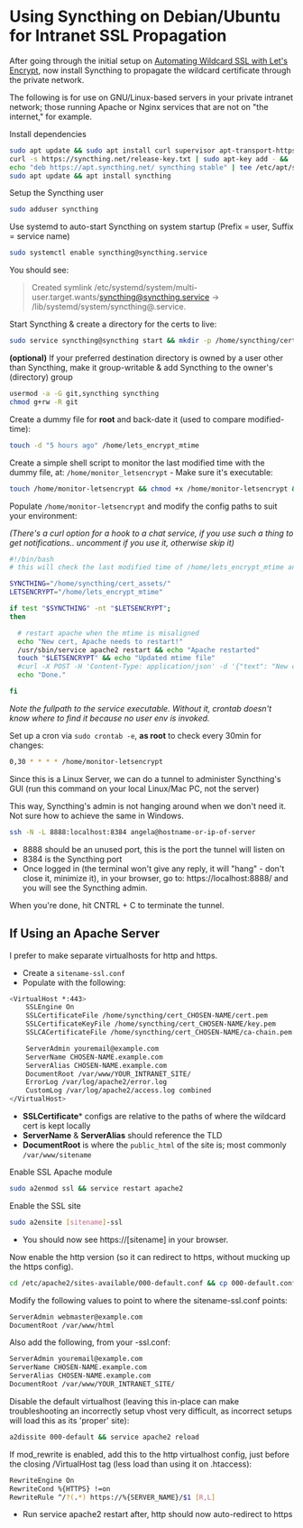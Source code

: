 # Using Syncthing on Debian/Ubuntu for Intranet SSL Propagation
After going through the initial setup on [Automating Wildcard SSL with Let's Encrypt](automating-letsencrypt-wildcard.md), now install Syncthing to propagate the wildcard certificate through the private network.

The following is for use on GNU/Linux-based servers in your private intranet network; those running Apache or Nginx services that are not on "the internet," for example.

Install dependencies
```bash
sudo apt update && sudo apt install curl supervisor apt-transport-https &&
curl -s https://syncthing.net/release-key.txt | sudo apt-key add - &&
echo "deb https://apt.syncthing.net/ syncthing stable" | tee /etc/apt/sources.list.d/syncthing.list &&
sudo apt update && apt install syncthing
```

Setup the Syncthing user
```bash
sudo adduser syncthing
```

Use systemd to auto-start Syncthing on system startup (Prefix = user, Suffix = service name)
```bash
sudo systemctl enable syncthing@syncthing.service
```

You should see:
> Created symlink /etc/systemd/system/multi-user.target.wants/syncthing@syncthing.service -> /lib/systemd/system/syncthing@.service.

Start Syncthing & create a directory for the certs to live:
```bash
sudo service syncthing@syncthing start && mkdir -p /home/syncthing/cert_assets && chown syncthing:syncthing /home/syncthing/cert_assets
```

**(optional)** If your preferred destination directory is owned by a user other than Syncthing, make it group-writable & add Syncthing to the owner's (directory) group
```bash
usermod -a -G git,syncthing syncthing
chmod g+rw -R git
```

Create a dummy file for **root** and back-date it (used to compare modified-time):
```bash
touch -d "5 hours ago" /home/lets_encrypt_mtime
```

Create a simple shell script to monitor the last modified time with the dummy file, at: `/home/monitor_letsencrypt` - Make sure it's executable:
```bash
touch /home/monitor-letsencrypt && chmod +x /home/monitor-letsencrypt && pico /home/monitor-letsencrypt
```

Populate `/home/monitor-letsencrypt` and modify the config paths to suit your environment:

*(There's a curl option for a hook to a chat service, if you use such a thing to get notifications.. uncomment if you use it, otherwise skip it)*
```bash
#!/bin/bash
# this will check the last modified time of /home/lets_encrypt_mtime and compare /home/syncthing

SYNCTHING="/home/syncthing/cert_assets/"
LETSENCRYPT="/home/lets_encrypt_mtime"

if test "$SYNCTHING" -nt "$LETSENCRYPT";
then

  # restart apache when the mtime is misaligned
  echo "New cert, Apache needs to restart!"
  /usr/sbin/service apache2 restart && echo "Apache restarted"
  touch "$LETSENCRYPT" && echo "Updated mtime file"
  #curl -X POST -H 'Content-Type: application/json' -d '{"text": "New cert detected - Apache restarted on Example server."}' 'https://YOUR_API_SERVICE/v2/...tokenkey goes here'
  echo "Done."

fi
```
*Note the fullpath to the service executable.  Without it, crontab doesn't know where to find it because no user env is invoked.*

Set up a cron via `sudo crontab -e`, **as root** to check every 30min for changes:
```bash
0,30 * * * * /home/monitor-letsencrypt
```

Since this is a Linux Server, we can do a tunnel to administer Syncthing's GUI (run this command on your local Linux/Mac PC, not the server)

This way, Syncthing's admin is not hanging around when we don't need it.  Not sure how to achieve the same in Windows.
```bash
ssh -N -L 8888:localhost:8384 angela@hostname-or-ip-of-server
```
- 8888 should be an unused port, this is the port the tunnel will listen on
- 8384 is the Syncthing port
- Once logged in (the terminal won't give any reply, it will "hang" - don't close it, minimize it), in your browser, go to: https://localhost:8888/ and you will see the Syncthing admin.

When you're done, hit CNTRL + C to terminate the tunnel.

## If Using an Apache Server
I prefer to make separate virtualhosts for http and https.

- Create a `sitename-ssl.conf`
- Populate with the following:
```bash
<VirtualHost *:443>
    SSLEngine On
    SSLCertificateFile /home/syncthing/cert_CHOSEN-NAME/cert.pem
    SSLCertificateKeyFile /home/syncthing/cert_CHOSEN-NAME/key.pem
    SSLCACertificateFile /home/syncthing/cert_CHOSEN-NAME/ca-chain.pem

    ServerAdmin youremail@example.com
    ServerName CHOSEN-NAME.example.com
    ServerAlias CHOSEN-NAME.example.com
    DocumentRoot /var/www/YOUR_INTRANET_SITE/
    ErrorLog /var/log/apache2/error.log
    CustomLog /var/log/apache2/access.log combined
</VirtualHost>
```

- **SSLCertificate*** configs are relative to the paths of where the wildcard cert is kept locally
- **ServerName** & **ServerAlias** should reference the TLD
- **DocumentRoot** is where the `public_html` of the site is; most commonly `/var/www/sitename`

Enable SSL Apache module
```bash
sudo a2enmod ssl && service restart apache2
```

Enable the SSL site
```bash
sudo a2ensite [sitename]-ssl
```

- You should now see https://[sitename] in your browser.

Now enable the http version (so it can redirect to https, without mucking up the https config).
```bash
cd /etc/apache2/sites-available/000-default.conf && cp 000-default.conf [sitename].conf && pico [sitename].conf
```

Modify the following values to point to where the sitename-ssl.conf points:
```bash
ServerAdmin webmaster@example.com
DocumentRoot /var/www/html
```

Also add the following, from your -ssl.conf:
```bash
ServerAdmin youremail@example.com
ServerName CHOSEN-NAME.example.com
ServerAlias CHOSEN-NAME.example.com
DocumentRoot /var/www/YOUR_INTRANET_SITE/
```

Disable the default virtualhost (leaving this in-place can make troubleshooting an incorrectly setup vhost very difficult, as incorrect setups will load this as its 'proper' site):
```bash
a2dissite 000-default && service apache2 reload
```

If mod_rewrite is enabled, add this to the http virtualhost config, just before the closing /VirtualHost tag (less load than using it on .htaccess):
```bash
RewriteEngine On
RewriteCond %{HTTPS} !=on
RewriteRule ^/?(.*) https://%{SERVER_NAME}/$1 [R,L]
```

- Run service apache2 restart after, http should now auto-redirect to https
